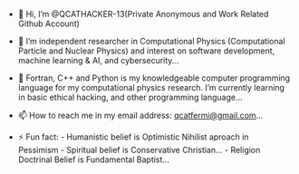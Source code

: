 - 👋 Hi, I’m @QCATHACKER-13(Private Anonymous and Work Related Github Account)

- 👀 I’m independent researcher in Computational Physics (Computational Particle and Nuclear Physics) and interest on software development, machine learning & AI, and cybersecurity...

- 🌱 Fortran, C++ and Python is my knowledgeable computer programming language for my computational physics research. I’m currently learning in basic ethical hacking, and other programming language...

- 📫 How to reach me in my email address: qcatfermi@gmail.com...
- ⚡ Fun fact:
          - Humanistic belief is Optimistic Nihilist aproach in Pessimism
          - Spiritual belief is Conservative Christian...
         - Religion Doctrinal Belief is Fundamental Baptist...


